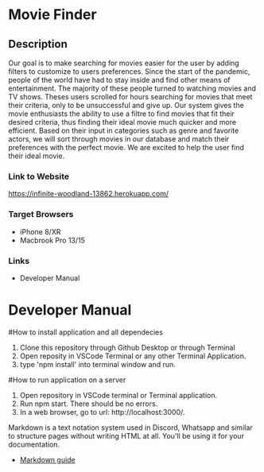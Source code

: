# Movie Finder
## Description

Our goal is to make searching for movies easier for the user by adding filters to customize to users preferences. Since the start of the pandemic, people of the world have had to stay inside and find other means of entertainment. The majority of these people turned to watching movies and TV shows. Theses users scrolled for hours searching for movies that meet their criteria, only to be unsuccessful and give up. Our system gives the movie enthusiasts the ability to use a filtre to find movies that fit their desired criteria, thus finding their ideal movie much quicker and more efficient. Based on their input in categories such as genre and favorite actors, we will sort through movies in our database and match their preferences with the perfect movie. We are excited to help the user find their ideal movie. 

### Link to Website

https://infinite-woodland-13862.herokuapp.com/

### Target Browsers

* iPhone 8/XR
* Macbrook Pro 13/15

### Links

* Developer Manual

# Developer Manual 

#How to install application and all dependecies

1. Clone this repository through Github Desktop or through Terminal
2. Open reposity in VSCode Terminal or any other Terminal Application.
3. type 'npm install' into terminal window and run.

#How to run application on a server 
1. Open repository in VSCode terminal or Terminal application.
2. Run npm start. There should be no errors.
3. In a web browser, go to url: http://localhost:3000/.

Markdown is a text notation system used in Discord, Whatsapp and similar to structure pages without writing HTML at all. You'll be using it for your documentation.
* [Markdown guide](https://www.markdownguide.org/cheat-sheet/)
